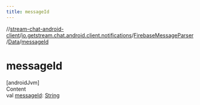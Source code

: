```yaml
---
title: messageId
---
```

//[stream-chat-android-client](../../../../index.md)/[io.getstream.chat.android.client.notifications](../../index.md)/[FirebaseMessageParser](../index.md)/[Data](index.md)/[messageId](messageId.md)



# messageId  
[androidJvm]  
Content  
val [messageId](messageId.md): [String](https://kotlinlang.org/api/latest/jvm/stdlib/kotlin/-string/index.html)  



